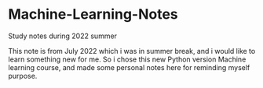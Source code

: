 # Machine-Learning-Notes
Study notes during 2022 summer

This note is from July 2022 which i was in summer break, and i would like to learn something new for me. So i chose this new Python version Machine learning course, and made some personal notes here for reminding myself purpose.
